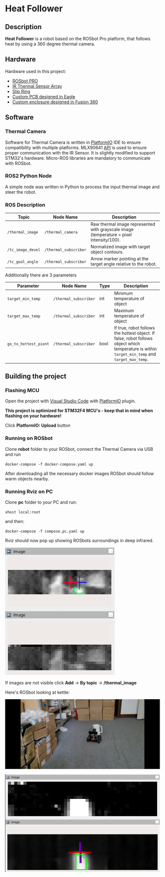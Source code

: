 # Heat Follower

## Description

**Heat Follower** is a robot based on the ROSbot Pro platform, that follows heat by using a 360 degree thermal camera.

## Hardware

Hardware used in this project:
 - [ROSbot PRO](https://husarion.com/manuals/rosbot/#rosbot-pro)
 - [IR Thermal Sensor Array](https://www.melexis.com/en/product/mlx90641/high-operating-temperature-fir-thermal-sensor-array)
 - [Slip Ring](https://www.sparkfun.com/products/13064)
 - [Custom PCB designed in Eagle](https://github.com/husarion/heat-follower-robot/tree/main/CAD/PCB)
 - [Custom enclosure designed in Fusion 360](https://github.com/husarion/heat-follower-robot/tree/main/CAD)
 
## Software

### Thermal Camera

Software for Thermal Camera is written in [PlatformIO](https://platformio.org/) IDE to ensure compatibility with multiple platforms. MLX90641 [API](https://github.com/melexis/mlx90641-library) is used to ensure proper communication with the IR Sensor. It is slightly modified to support STM32's hardware.
Micro-ROS libraries are mandatory to communicate with ROSbot.


### ROS2 Python Node

A simple node was written in Python to process the input thermal image and steer the robot.

### ROS Description

 Topic | Node Name | Description 
 --- | --- | ---
 `/thermal_image` | `/thermal_camera` | Raw thermal image represented with grayscale image (temperature = pixel intensity/100). 
 `/tc_image_devel` | `/thermal_subscriber`| Normalized image with target object contours. 
 `/tc_goal_angle` | `/thermal_subscriber`| Arrow marker pointing at the target angle relative to the robot. 
 
Additionally there are 3 parameters

 Parameter | Node Name | Type | Description
 ---  | --- | --- | ---
 `target_min_temp` | `/thermal_subscriber` | int | Minimum temperature of object 
 `target_max_temp` | `/thermal_subscriber` | int | Maximum temperature of object
 `go_to_hottest_piont` | `/thermal_subscriber` | bool | If true, robot follows the hottest object. If false, robot follows object which temperature is within `target_min_temp` and `target_max_temp`.
 
## Building the project

### Flashing MCU

Open the project with [Visual Studio Code](https://code.visualstudio.com/) with [PlatformIO](https://platformio.org/install/ide?install=vscode) plugin.

**This project is optimized for STM32F4 MCU's - keep that in mind when flashing on your hardware!**

Click **PlatformIO: Upload** button 

### Running on ROSbot

Clone **robot** folder to your ROSbot, connect the Thermal Camera via USB and run

`docker-compose -f docker-compose.yaml up`

After downloading all the necessary docker images ROSbot should follow warm objects nearby.
### Running Rviz on PC

Clone **pc** folder to your PC and run:

`xhost local:root` 

and then:

`docker-compose -f compose.pc.yaml up`

Rviz should now pop up showing ROSbots surroundings in deep infrared.

![rviz](meinir.png)

If images are not visible click **Add** -> **By topic** -> **/thermal_image**

Here's ROSbot looking at kettle:

![rb kettle](rosbotkettle.jpg)

![rviz kettle](rviz_kettle.png)
